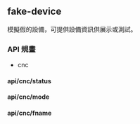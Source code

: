 ## fake-device
模擬假的設備，可提供設備資訊供展示或測試。

### API 規畫
* cnc

#### api/cnc/status
#### api/cnc/mode
#### api/cnc/fname